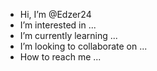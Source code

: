 -  Hi, I’m @Edzer24
-  I’m interested in ...
-  I’m currently learning ...
-  I’m looking to collaborate on ...
-  How to reach me ...

<!---
Edzer24/Edzer24 is a < special > repository because its `README.md` (this file) appears on your GitHub profile.
You can click the Preview link to take a look at your changes.
--->

